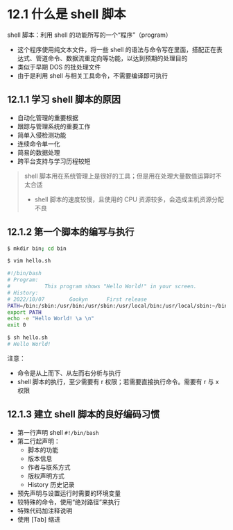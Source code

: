 # 12.1 什么是 shell 脚本

shell 脚本：利用 shell 的功能所写的一个“程序”（program）

- 这个程序使用纯文本文件，将一些 shell 的语法与命令写在里面，搭配正在表达式、管道命令、数据流重定向等功能，以达到预期的处理目的
- 类似于早期 DOS 的批处理文件
- 由于是利用 shell 与相关工具命令，不需要编译即可执行

## 12.1.1 学习 shell 脚本的原因

- 自动化管理的重要根据
- 跟踪与管理系统的重要工作
- 简单入侵检测功能
- 连续命令单一化
- 简易的数据处理
- 跨平台支持与学习历程较短

> shell 脚本用在系统管理上是很好的工具；但是用在处理大量数值运算时不太合适
>
> - shell 脚本的速度较慢，且使用的 CPU 资源较多，会造成主机资源分配不良

## 12.1.2 第一个脚本的编写与执行

```bash
$ mkdir bin; cd bin

$ vim hello.sh
```

```bash
#!/bin/bash
# Program:
# 			This program shows "Hello World!" in your screen.
# History:
# 2022/10/07		Gookyn		First release
PATH=/bin:/sbin:/usr/bin:/usr/sbin:/usr/local/bin:/usr/local/sbin:~/bin
export PATH
echo -e "Hello World! \a \n"
exit 0
```

```bash
$ sh hello.sh
# Hello World!
```

注意：

- 命令是从上而下、从左而右分析与执行
- shell 脚本的执行，至少需要有 r 权限；若需要直接执行命令。需要有 r 与 x 权限

## 12.1.3 建立 shell 脚本的良好编码习惯

- 第一行声明 shell `#!/bin/bash`
- 第二行起声明：
  - 脚本的功能
  - 版本信息
  - 作者与联系方式
  - 版权声明方式
  - History 历史记录
- 预先声明与设置运行时需要的环境变量
- 较特殊的命令，使用“绝对路径”来执行
- 特殊代码加注释说明
- 使用 [Tab] 缩进
